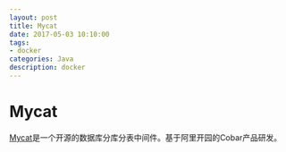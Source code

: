 ```yaml
---
layout: post
title: Mycat
date: 2017-05-03 10:10:00
tags:
- docker
categories: Java
description: docker
---
```



# Mycat
[Mycat](http://www.mycat.org.cn)是一个开源的数据库分库分表中间件。基于阿里开园的Cobar产品研发。
